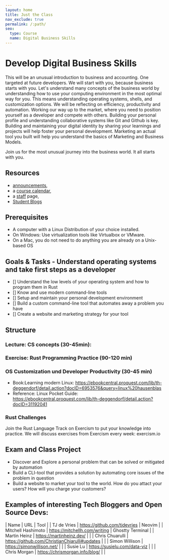 ```yaml
---
layout: home
title: Just the Class
nav_exclude: true
permalink: /:path/
seo:
  type: Course
  name: Digital Business Skills
---
```


# Develop Digital Business Skills

This will be an unusual introduction to business and accounting. One targeted at future developers. We will start with you, because business starts with you. Let's understand many concepts of the business world by understanding how to use your computing environment in the most optimal way for you. This means understanding operating systems, shells, and customization options. We will be reflecting on efficiency, productivity and automation. Working our way up to the market, where you need to position yourself as a developer and compete with others. Building your personal profile and understanding collaborative systems like Git and Github is key. Building and maintaining your digital identity by sharing your learnings and projects will help foster your personal development. Marketing an actual tool you built will help you understand the basics of Marketing and Business Models.

 Join us for the most unusual journey into the business world. It all starts with you.

## Resources

- [announcements](announcements.md),
- a [course calendar](calendar.md),
- a [staff](staff.md) page,
- [Student Blogs](bloglist.md)


## Prerequisites

- A computer with a Linux Distribution of your choice installed.
- On Windows: Use virtualization tools like Virtualbox or VMware.
- On a Mac, you do not need to do anything you are already on a Unix-based OS

## Goals & Tasks - Understand operating systems and take first steps as a developer

- [] Understand the low levels of your operating system and how to program them in Rust
- [] Know and use modern command-line tools
- [] Setup and maintain your personal development environment
- [] Build a custom command-line tool that automates away a problem you have
- [] Create a website and marketing strategy for your tool

## Structure

### Lecture: CS concepts (30-45min):

### Exercise: Rust Programming Practice (90-120 min)

### OS Customization und Developer Productivity (30-45 min)
- Book:Learning modern Linux: https://ebookcentral.proquest.com/lib/th-deggendorf/detail.action?docID=6953576&query=linux%20hausenblas
- Reference: Linux Pocket Guide: https://ebookcentral.proquest.com/lib/th-deggendorf/detail.action?docID=31192041

### Rust Challenges

Join the Rust Language Track on Exercism to put your knowledge into practice. We will discuss exercises from Exercism every week: exercism.io


## Exam and Class Project

- Discover and Explore a personal problem that can be solved or mitigated by automation
- Build a CLI-tool that provides a solution by automating core issues of the problem in question
- Build a website to market your tool to the world. How do you attact your users? How will you charge your customers?


## Examples of interesting Tech Bloggers and Open Source Devs:

| Name | URL | Tool |
| TJ de Vries | https://github.com/tjdevries | Neovim |
| Mitchell Hashimoto | https://mitchellh.com/writing | Ghostty Terminal |
| Martin Heinz | https://martinheinz.dev/ | |
| Chris Chuarulli | https://github.com/ChristianChiarulli#updates | |
| Simon Willison | https://simonwillison.net/ | |
| Susie Lu | https://susielu.com/data-viz | |
| Chris Morgan | https://chrismorgan.info/blog/ | |
